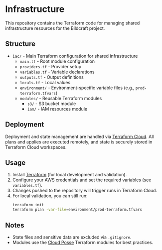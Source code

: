 # Infrastructure

This repository contains the Terraform code for managing shared infrastructure resources for the Bildcraft project.

## Structure

- `iac/` - Main Terraform configuration for shared infrastructure
  - `main.tf` - Root module configuration
  - `providers.tf` - Provider setup
  - `variables.tf` - Variable declarations
  - `outputs.tf` - Output definitions
  - `locals.tf` - Local values
  - `environment/` - Environment-specific variable files (e.g., `prod-terraform.tfvars`)
  - `modules/` - Reusable Terraform modules
    - `s3/` - S3 bucket module
    - `iam/` - IAM resources module

## Deployment

Deployment and state management are handled via [Terraform Cloud](https://app.terraform.io/). All plans and applies are executed remotely, and state is securely stored in Terraform Cloud workspaces.

## Usage

1. Install [Terraform](https://www.terraform.io/downloads.html) (for local development and validation).
2. Configure your AWS credentials and set the required variables (see `variables.tf`).
3. Changes pushed to the repository will trigger runs in Terraform Cloud.
4. For local validation, you can still run:
   ```sh
   terraform init
   terraform plan -var-file=environment/prod-terraform.tfvars
   ```

## Notes
- State files and sensitive data are excluded via `.gitignore`.
- Modules use the [Cloud Posse](https://github.com/cloudposse) Terraform modules for best practices.

